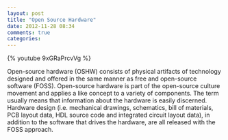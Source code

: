 ```yaml
---
layout: post
title: "Open Source Hardware"
date: 2012-11-28 08:34
comments: true
categories: 
---
```


{% youtube 9xGRaPrcvVg %}

Open-source hardware (OSHW) consists of physical artifacts of technology designed and offered 
in the same manner as free and open-source software (FOSS). Open-source hardware is part of 
the open-source culture movement and applies a like concept to a variety of components. The 
term usually means that information about the hardware is easily discerned. Hardware design 
(i.e. mechanical drawings, schematics, bill of materials, PCB layout data, HDL source code 
and integrated circuit layout data), in addition to the software that drives the hardware, 
are all released with the FOSS approach.